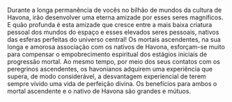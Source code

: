 ﻿Durante a longa permanência de vocês no bilhão de mundos da cultura de Havona, irão desenvolver uma eterna amizade por esses seres magníficos. E quão profunda é esta amizade que cresce entre a mais baixa criatura pessoal dos mundos do espaço e esses elevados seres pessoais, nativos das esferas perfeitas do universo central! Os mortais ascendentes, na sua longa e amorosa associação com os nativos de Havona, esforçam-se muito para compensar o empobrecimento espiritual dos estágios iniciais de progressão mortal. Ao mesmo tempo, por meio dos seus contatos com os peregrinos ascendentes, os havonianos adquirem uma experiência que supera, de modo considerável, a desvantagem experiencial de terem sempre vivido uma vida de perfeição divina. Os benefícios para ambos o mortal ascendente e o nativo de Havona são grandes e mútuos.